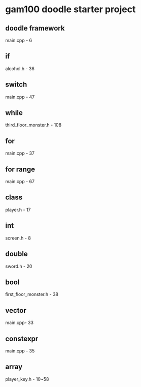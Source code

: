 # gam100 doodle starter project

## doodle framework
main.cpp - 6
## if
alcohol.h - 36
## switch
main.cpp - 47
## while
third_floor_monster.h - 108
## for
main.cpp - 37
## for range
main.cpp - 67
## class
player.h - 17
## int 
screen.h - 8
## double
sword.h - 20
## bool
first_floor_monster.h - 38
## vector
main.cpp- 33
## constexpr
main.cpp - 35
## array
player_key.h - 10~58

